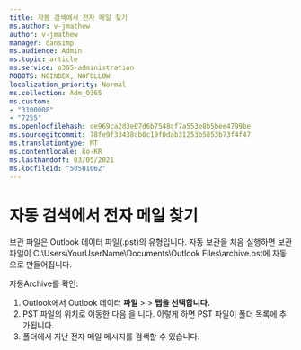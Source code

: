 ```yaml
---
title: 자동 검색에서 전자 메일 찾기
ms.author: v-jmathew
author: v-jmathew
manager: dansimp
ms.audience: Admin
ms.topic: article
ms.service: o365-administration
ROBOTS: NOINDEX, NOFOLLOW
localization_priority: Normal
ms.collection: Adm_O365
ms.custom:
- "3100008"
- "7255"
ms.openlocfilehash: ce969ca2d3e07d6b7548cf7a553e8b5bee4799be
ms.sourcegitcommit: 78fe9f33438cb0c19f0dab31253b5853b73f4f47
ms.translationtype: MT
ms.contentlocale: ko-KR
ms.lasthandoff: 03/05/2021
ms.locfileid: "50501062"
---
```

# <a name="find-email-in-autoarchive"></a>자동 검색에서 전자 메일 찾기

보관 파일은 Outlook 데이터 파일(.pst)의 유형입니다. 자동 보관을 처음 실행하면 보관 파일이 C:\Users\YourUserName\Documents\Outlook Files\archive.pst에 자동으로 만들어집니다.

자동Archive를 확인:

1. Outlook에서 Outlook 데이터 **파일** >   >  **탭을 선택합니다.**
2. PST 파일의 위치로 이동한 다음 을 니다. 이렇게 하면 PST 파일이 폴더 목록에 추가됩니다.
3. 폴더에서 지난 전자 메일 메시지를 검색할 수 있습니다.
